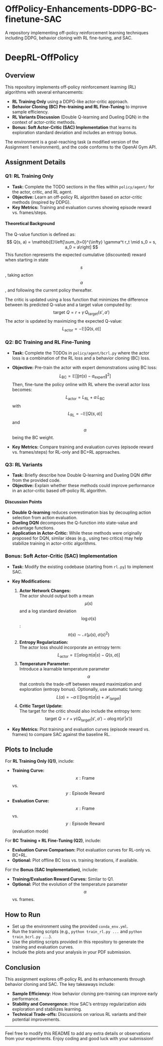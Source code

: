 # OffPolicy-Enhancements-DDPG-BC-finetune-SAC
A repository implementing off-policy reinforcement learning techniques including DDPG, behavior cloning with RL fine-tuning, and SAC.

# DeepRL-OffPolicy

## Overview

This repository implements off-policy reinforcement learning (RL) algorithms with several enhancements:
- **RL Training Only** using a DDPG-like actor-critic approach.
- **Behavior Cloning (BC) Pre-training and RL Fine-Tuning** to improve sample efficiency.
- **RL Variants Discussion** (Double Q-learning and Dueling DQN) in the context of actor-critic methods.
- **Bonus: Soft Actor-Critic (SAC) Implementation** that learns its exploration standard deviation and includes an entropy bonus.

The environment is a goal-reaching task (a modified version of the Assignment 1 environment), and the code conforms to the OpenAI Gym API.

## Assignment Details

### Q1: RL Training Only

- **Task:** Complete the TODO sections in the files within `policy/agent/` for the actor, critic, and RL agent.
- **Objective:** Learn an off-policy RL algorithm based on actor-critic methods (inspired by DDPG).
- **Key Metrics:** Training and evaluation curves showing episode reward vs. frames/steps.

#### Theoretical Background

The Q-value function is defined as:
$$
Q(s, a) = \mathbb{E}\left[\sum_{t=0}^{\infty} \gamma^t r_t \mid s_0 = s, a_0 = a\right]
$$
This function represents the expected cumulative (discounted) reward when starting in state $$ s $$, taking action $$ a $$, and following the current policy thereafter.

The critic is updated using a loss function that minimizes the difference between its predicted Q-value and a target value computed by:
$$
\text{target } Q = r + \gamma \, Q_{\text{target}}(s', a')
$$
The actor is updated by maximizing the expected Q-value:
$$
L_{\text{actor}} = -\mathbb{E}\left[Q(s, a)\right]
$$

### Q2: BC Training and RL Fine-Tuning

- **Task:** Complete the TODOs in `policy/agent/bcrl.py` where the actor loss is a combination of the RL loss and a behavior cloning (BC) loss.
- **Objective:** Pre-train the actor with expert demonstrations using BC loss:
$$
L_{\text{BC}} = \mathbb{E}\left[\| \pi(s) - a_{\text{expert}} \|^2\right]
$$
Then, fine-tune the policy online with RL where the overall actor loss becomes:
$$
L_{\text{actor}} = L_{\text{RL}} + \alpha \, L_{\text{BC}}
$$
with $$ L_{\text{RL}} = -\mathbb{E}\left[Q(s, a)\right] $$ and $$ \alpha $$ being the BC weight.

- **Key Metrics:** Compare training and evaluation curves (episode reward vs. frames/steps) for RL-only and BC+RL approaches.

### Q3: RL Variants

- **Task:** Briefly describe how Double Q-learning and Dueling DQN differ from the provided code.
- **Objective:** Explain whether these methods could improve performance in an actor-critic based off-policy RL algorithm.

#### Discussion Points

- **Double Q-learning** reduces overestimation bias by decoupling action selection from action evaluation.
- **Dueling DQN** decomposes the Q-function into state-value and advantage functions.
- **Application in Actor-Critic:** While these methods were originally proposed for DQN, similar ideas (e.g., using two critics) may help stabilize training in actor-critic algorithms.

### Bonus: Soft Actor-Critic (SAC) Implementation

- **Task:** Modify the existing codebase (starting from `rl.py`) to implement SAC.
- **Key Modifications:**
  1. **Actor Network Changes:**  
     The actor should output both a mean $$ \mu(s) $$ and a log standard deviation $$ \log \sigma(s) $$:
     $$
     \pi(s) \sim \mathcal{N}(\mu(s), \sigma(s)^2)
     $$
  2. **Entropy Regularization:**  
     The actor loss should incorporate an entropy term:
     $$
     L_{\text{actor}} = \mathbb{E}\left[\alpha \log \pi(a|s) - Q(s, a)\right]
     $$
  3. **Temperature Parameter:**  
     Introduce a learnable temperature parameter $$ \alpha $$ that controls the trade-off between reward maximization and exploration (entropy bonus). Optionally, use automatic tuning:
     $$
     L(\alpha) = -\alpha \, \mathbb{E}\left[\log \pi(a|s) + \mathcal{H}_{\text{target}}\right]
     $$
  4. **Critic Target Update:**  
     The target for the critic should also include the entropy term:
     $$
     \text{target } Q = r + \gamma \left( Q_{\text{target}}(s', a') - \alpha \log \pi(a'|s') \right)
     $$

- **Key Metrics:** Plot training and evaluation curves (episode reward vs. frames) to compare SAC against the baseline RL.

## Plots to Include

For **RL Training Only (Q1)**, include:
- **Training Curve:** $$ x: \text{Frame} $$ vs. $$ y: \text{Episode Reward} $$
- **Evaluation Curve:** $$ x: \text{Frame} $$ vs. $$ y: \text{Episode Reward} $$ (evaluation mode)

For **BC Training + RL Fine-Tuning (Q2)**, include:
- **Evaluation Curve Comparison:** Plot evaluation curves for RL-only vs. BC+RL.
- **Optional:** Plot offline BC loss vs. training iterations, if available.

For the **Bonus (SAC Implementation)**, include:
- **Training/Evaluation Reward Curves:** Similar to Q1.
- **Optional:** Plot the evolution of the temperature parameter $$ \alpha $$ vs. frames.

## How to Run

- Set up the environment using the provided `conda_env.yml`.
- Run the training scripts (e.g., `python train_rl.py ...` and `python train_bcrl.py ...`).
- Use the plotting scripts provided in this repository to generate the training and evaluation curves.
- Include the plots and your analysis in your PDF submission.

## Conclusion

This assignment explores off-policy RL and its enhancements through behavior cloning and SAC. The key takeaways include:
- **Sample Efficiency:** How behavior cloning pre-training can improve early performance.
- **Stability and Convergence:** How SAC’s entropy regularization aids exploration and stabilizes learning.
- **Technical Trade-offs:** Discussions on various RL variants and their potential improvements.

---

Feel free to modify this README to add any extra details or observations from your experiments. Enjoy coding and good luck with your submission!
